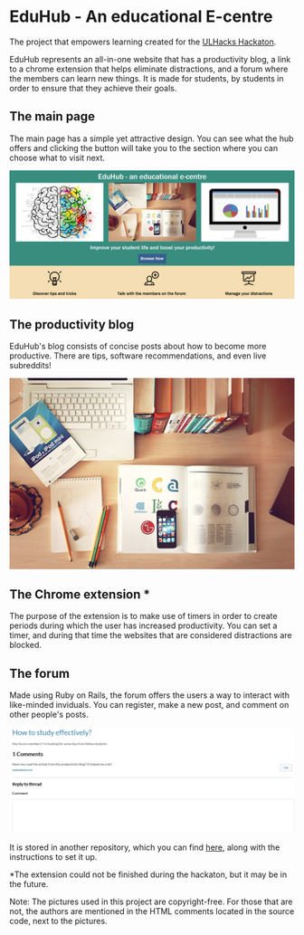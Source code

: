 # EduHub - An educational E-centre

The project that empowers learning created for the [ULHacks Hackaton](https://ulhacks.com). 

EduHub represents an all-in-one website that has a productivity blog, a link to a chrome extension that helps eliminate distractions, and a forum where the members can learn new things. It is made for students, by students in order to ensure that they achieve their goals.

## The main page

The main page has a simple yet attractive design. You can see what the hub offers and clicking the button will take you to the section where you can choose what to visit next.

![main page picture](/images/index.png)

## The productivity blog

EduHub's blog consists of concise posts about how to become more productive. There are tips, software recommendations, and even live subreddits!

![an image used on the blog](/images/notebook.jpg)

## The Chrome extension *

The purpose of the extension is to make use of timers in order to create periods during which the user has increased productivity. You can set a timer, and during that time the websites that are considered distractions are blocked.

## The forum

Made using Ruby on Rails, the forum offers the users a way to interact with like-minded inviduals. You can register, make a new post, and comment on other people's posts.

![an image of a forum post](/images/forum.png)

It is stored in another repository, which you can find [here](https://github.com/vladcranga/ruby-forum), along with the instructions to set it up.

*The extension could not be finished during the hackaton, but it may be in the future.

Note: The pictures used in this project are copyright-free. For those that are not, the authors are mentioned in the HTML comments located in the source code, next to the pictures.  